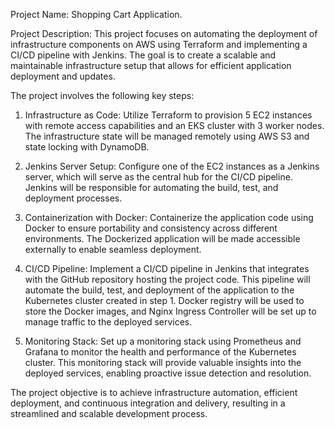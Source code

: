 Project Name: Shopping Cart Application.

Project Description:
This project focuses on automating the deployment of infrastructure components on AWS using Terraform and implementing a CI/CD pipeline with Jenkins. The goal is to create a scalable and maintainable infrastructure setup that allows for efficient application deployment and updates.

The project involves the following key steps:

1. Infrastructure as Code: Utilize Terraform to provision 5 EC2 instances with remote access capabilities and an EKS cluster with 3 worker nodes. The infrastructure state will be managed remotely using AWS S3 and state locking with DynamoDB.

2. Jenkins Server Setup: Configure one of the EC2 instances as a Jenkins server, which will serve as the central hub for the CI/CD pipeline. Jenkins will be responsible for automating the build, test, and deployment processes.

3. Containerization with Docker: Containerize the application code using Docker to ensure portability and consistency across different environments. The Dockerized application will be made accessible externally to enable seamless deployment.

4. CI/CD Pipeline: Implement a CI/CD pipeline in Jenkins that integrates with the GitHub repository hosting the project code. This pipeline will automate the build, test, and deployment of the application to the Kubernetes cluster created in step 1. Docker registry will be used to store the Docker images, and Nginx Ingress Controller will be set up to manage traffic to the deployed services.

5. Monitoring Stack: Set up a monitoring stack using Prometheus and Grafana to monitor the health and performance of the Kubernetes cluster. This monitoring stack will provide valuable insights into the deployed services, enabling proactive issue detection and resolution.

The project objective is to achieve infrastructure automation, efficient deployment, and continuous integration and delivery, resulting in a streamlined and scalable development process.

